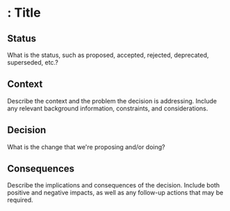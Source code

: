 # <ADR number>: Title
 
## Status
 
What is the status, such as proposed, accepted, rejected, deprecated, superseded, etc.?
 
## Context
 
Describe the context and the problem the decision is addressing. Include any relevant background information, constraints, and considerations.
 
## Decision
 
What is the change that we're proposing and/or doing?
 
## Consequences
 
Describe the implications and consequences of the decision. Include both positive and negative impacts, as well as any follow-up actions that may be required.